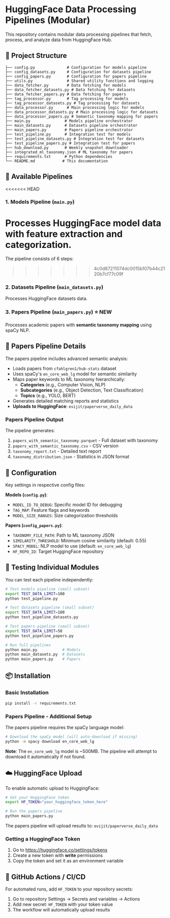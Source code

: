 # HuggingFace Data Processing Pipelines (Modular)

This repository contains modular data processing pipelines that fetch, process, and analyze data from HuggingFace Hub.

## 📁 Project Structure

```
├── config.py              # Configuration for models pipeline
├── config_datasets.py     # Configuration for datasets pipeline
├── config_papers.py       # Configuration for papers pipeline
├── utils.py               # Shared utility functions and logging
├── data_fetcher.py        # Data fetching for models
├── data_fetcher_datasets.py # Data fetching for datasets
├── data_fetcher_papers.py # Data fetching for papers
├── tag_processor.py       # Tag processing for models
├── tag_processor_datasets.py # Tag processing for datasets
├── data_processor.py      # Main processing logic for models
├── data_processor_datasets.py # Main processing logic for datasets
├── data_processor_papers.py # Semantic taxonomy mapping for papers
├── main.py               # Models pipeline orchestrator
├── main_datasets.py      # Datasets pipeline orchestrator
├── main_papers.py        # Papers pipeline orchestrator
├── test_pipeline.py      # Integration test for models
├── test_pipeline_datasets.py # Integration test for datasets
├── test_pipeline_papers.py # Integration test for papers
├── hub_download.py       # Weekly snapshot downloader
├── integrated_ml_taxonomy.json # ML taxonomy for papers
├── requirements.txt      # Python dependencies
└── README.md            # This documentation
```

## 🚀 Available Pipelines

<<<<<<< HEAD
### 1. Models Pipeline (`main.py`)
Processes HuggingFace model data with feature extraction and categorization.
=======
The pipeline consists of 6 steps:
>>>>>>> 4c0d87211074dc0015b107b44c2120b7cf77c09f

### 2. Datasets Pipeline (`main_datasets.py`)
Processes HuggingFace datasets data.

### 3. Papers Pipeline (`main_papers.py`) ⭐ NEW
Processes academic papers with **semantic taxonomy mapping** using spaCy NLP.

## 📄 Papers Pipeline Details

The papers pipeline includes advanced semantic analysis:

- Loads papers from `cfahlgren1/hub-stats` dataset
- Uses spaCy's `en_core_web_lg` model for semantic similarity
- Maps paper keywords to ML taxonomy hierarchically:
  - **Categories** (e.g., Computer Vision, NLP)
  - **Subcategories** (e.g., Object Detection, Text Classification)
  - **Topics** (e.g., YOLO, BERT)
- Generates detailed matching reports and statistics
- **Uploads to HuggingFace**: `evijit/paperverse_daily_data`

### Papers Pipeline Output

The pipeline generates:
1. `papers_with_semantic_taxonomy.parquet` - Full dataset with taxonomy
2. `papers_with_semantic_taxonomy.csv` - CSV version
3. `taxonomy_report.txt` - Detailed text report
4. `taxonomy_distribution.json` - Statistics in JSON format

## 🔧 Configuration

Key settings in respective config files:

**Models (`config.py`)**:
- `MODEL_ID_TO_DEBUG`: Specific model ID for debugging
- `TAG_MAP`: Feature flags and keywords
- `MODEL_SIZE_RANGES`: Size categorization thresholds

**Papers (`config_papers.py`)**:
- `TAXONOMY_FILE_PATH`: Path to ML taxonomy JSON
- `SIMILARITY_THRESHOLD`: Minimum cosine similarity (default: 0.55)
- `SPACY_MODEL`: NLP model to use (default: `en_core_web_lg`)
- `HF_REPO_ID`: Target HuggingFace repository

## 🧪 Testing Individual Modules

You can test each pipeline independently:

```bash
# Test models pipeline (small subset)
export TEST_DATA_LIMIT=100
python test_pipeline.py

# Test datasets pipeline (small subset)
export TEST_DATA_LIMIT=100
python test_pipeline_datasets.py

# Test papers pipeline (small subset)
export TEST_DATA_LIMIT=50
python test_pipeline_papers.py

# Run full pipelines
python main.py           # Models
python main_datasets.py  # Datasets
python main_papers.py    # Papers
```

## 📦 Installation

### Basic Installation

```bash
pip install -r requirements.txt
```

### Papers Pipeline - Additional Setup

The papers pipeline requires the spaCy language model:

```bash
# Download the spaCy model (will auto-download if missing)
python -m spacy download en_core_web_lg
```

**Note**: The `en_core_web_lg` model is ~500MB. The pipeline will attempt to download it automatically if not found.

## ☁️ HuggingFace Upload

To enable automatic upload to HuggingFace:

```bash
# Set your HuggingFace token
export HF_TOKEN="your_huggingface_token_here"

# Run the papers pipeline
python main_papers.py
```

The papers pipeline will upload results to: `evijit/paperverse_daily_data`

### Getting a HuggingFace Token

1. Go to https://huggingface.co/settings/tokens
2. Create a new token with **write** permissions
3. Copy the token and set it as an environment variable

## 🔄 GitHub Actions / CI/CD

For automated runs, add `HF_TOKEN` to your repository secrets:

1. Go to repository Settings → Secrets and variables → Actions
2. Add new secret: `HF_TOKEN` with your token value
3. The workflow will automatically upload results

